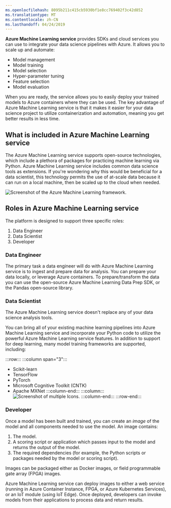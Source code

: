 ```yaml
---
ms.openlocfilehash: 8095b211c415cb5930bf1e8cc769402f3c42d852
ms.translationtype: MT
ms.contentlocale: zh-CN
ms.lasthandoff: 04/24/2019
---
```

**Azure Machine Learning service** provides SDKs and cloud services you can use to integrate your data science pipelines with Azure. It allows you to scale up and automate:

- Model management
- Model training
- Model selection
- Hyper-parameter tuning
- Feature selection
- Model evaluation

When you are ready, the service allows you to easily deploy your trained models to Azure containers where they can be used. The key advantage of Azure Machine Learning service is that it makes it easier for your data science project to utilize containerization and automation, meaning you get better results in less time.

## <a name="what-is-included-in-azure-machine-learning-service"></a>What is included in Azure Machine Learning service

The Azure Machine Learning service supports open-source technologies, which include a plethora of packages for practicing machine learning via Python. Azure Machine Learning service includes common data science tools as extensions. If you're wondering why this would be beneficial for a data scientist, this technology permits the use of at-scale data because it can run on a local machine, then be scaled up to the cloud when needed.

![Screenshot of the Azure Machine Learning framework.](../media/8-aml-framework.png)

## <a name="roles-in-azure-machine-learning-service"></a>Roles in Azure Machine Learning service

The platform is designed to support three specific roles:

1. Data Engineer
1. Data Scientist
1. Developer

### <a name="data-engineer"></a>Data Engineer

The primary task a data engineer will do with Azure Machine Learning service is to ingest and prepare data for analysis. You can prepare your data locally, or leverage Azure containers. To prepare/transform the data you can use the open-source Azure Machine Learning Data Prep SDK, or the Pandas open-source library.

### <a name="data-scientist"></a>Data Scientist

The Azure Machine Learning service doesn't replace any of your data science analysis tools. 

You can bring all of your existing machine learning pipelines into Azure Machine Learning service and incorporate your Python code to utilize the powerful Azure Machine Learning service features. In addition to support for deep learning, many model training frameworks are supported, including:

:::row:::
  :::column span="3":::
- Scikit-learn
- TensorFlow
- PyTorch
- Microsoft Cognitive Toolkit (CNTK)
- Apache MXNet
  :::column-end:::
  :::column:::
![Screenshot of multiple Icons.](../media/8-combined-icons.png)
  :::column-end:::
:::row-end:::

### <a name="developer"></a>Developer

Once a model has been built and trained, you can create an _image_ of the model and all components needed to use the model. An image contains:

1. The model.
1. A scoring script or application which passes input to the model and returns the output of the model.
1. The required dependencies (for example, the Python scripts or packages needed by the model or scoring script).

Images can be packaged either as Docker images, or field programmable gate array (FPGA) images.

Azure Machine Learning service can deploy images to either a web service (running in Azure Container Instance, FPGA, or Azure Kubernetes Services), or an IoT module (using IoT Edge). Once deployed, developers can invoke models from their applications to process data and return results.
